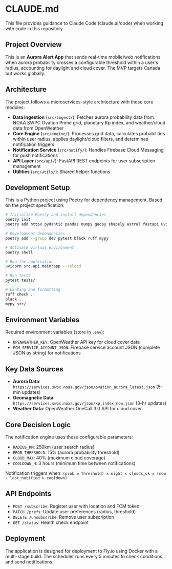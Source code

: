 # CLAUDE.md

This file provides guidance to Claude Code (claude.ai/code) when working with code in this repository.

## Project Overview

This is an **Aurora Alert App** that sends real-time mobile/web notifications when aurora probability crosses a configurable threshold within a user's radius, accounting for daylight and cloud cover. The MVP targets Canada but works globally.

## Architecture

The project follows a microservices-style architecture with these core modules:

- **Data Ingestion** (`src/ingest/`): Fetches aurora probability data from NOAA SWPC Ovation Prime grid, planetary Kp index, and weather/cloud data from OpenWeather
- **Core Engine** (`src/engine/`): Processes grid data, calculates probabilities within user radius, applies daylight/cloud filters, and determines notification triggers
- **Notification Service** (`src/notify/`): Handles Firebase Cloud Messaging for push notifications
- **API Layer** (`src/api/`): FastAPI REST endpoints for user subscription management
- **Utilities** (`src/utils/`): Shared helper functions

## Development Setup

This is a Python project using Poetry for dependency management. Based on the project specification:

```bash
# Initialize Poetry and install dependencies
poetry init
poetry add httpx pydantic pandas numpy geopy shapely astral fastapi uvicorn apscheduler firebase-admin python-dotenv

# Development dependencies
poetry add --group dev pytest black ruff mypy

# Activate virtual environment
poetry shell

# Run the application
uvicorn src.api.main:app --reload

# Run tests
pytest tests/

# Linting and formatting
ruff check .
black .
mypy src/
```

## Environment Variables

Required environment variables (store in `.env`):
- `OPENWEATHER_KEY`: OpenWeather API key for cloud cover data
- `FCM_SERVICE_ACCOUNT_JSON`: Firebase service account JSON (complete JSON as string) for notifications

## Key Data Sources

- **Aurora Data**: `https://services.swpc.noaa.gov/json/ovation_aurora_latest.json` (5-min updates)
- **Geomagnetic Data**: `https://services.swpc.noaa.gov/json/kp_index_now.json` (3-hr updates)  
- **Weather Data**: OpenWeather OneCall 3.0 API for cloud cover

## Core Decision Logic

The notification engine uses these configurable parameters:
- `RADIUS_KM`: 250km (user search radius)
- `PROB_THRESHOLD`: 15% (aurora probability threshold)
- `CLOUD_MAX`: 40% (maximum cloud coverage)
- `COOLDOWN_H`: 3 hours (minimum time between notifications)

Notification triggers when: `(prob ≥ threshold) ∧ night ∧ clouds_ok ∧ (now - last_notified > cooldown)`

## API Endpoints

- `POST /subscribe`: Register user with location and FCM token
- `PATCH /prefs`: Update user preferences (radius, threshold)
- `DELETE /unsubscribe`: Remove user subscription
- `GET /status`: Health check endpoint

## Deployment

The application is designed for deployment to Fly.io using Docker with a multi-stage build. The scheduler runs every 5 minutes to check conditions and send notifications.